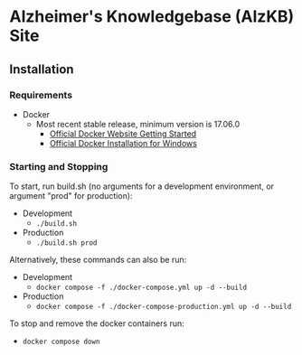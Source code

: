 # Alzheimer's Knowledgebase (AlzKB) Site

## Installation

### Requirements
  - Docker
    - Most recent stable release, minimum version is 17.06.0
      - [Official Docker Website Getting Started](https://docs.docker.com/engine/getstarted/step_one/)
      - [Official Docker Installation for Windows](https://docs.docker.com/docker-for-windows/install/)

### Starting and Stopping
To start, run build.sh (no arguments for a development environment, or argument "prod" for production):
  - Development
    - `./build.sh`
  - Production
    - `./build.sh prod`

Alternatively, these commands can also be run:
  - Development
    - `docker compose -f ./docker-compose.yml up -d --build`
  - Production
    - `docker compose -f ./docker-compose-production.yml up -d --build`

To stop and remove the docker containers run:
  - `docker compose down`